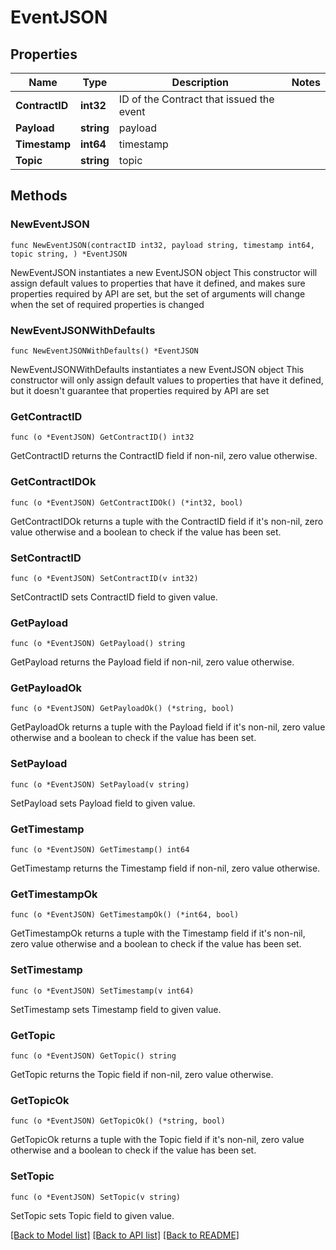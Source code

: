 # EventJSON

## Properties

Name | Type | Description | Notes
------------ | ------------- | ------------- | -------------
**ContractID** | **int32** | ID of the Contract that issued the event | 
**Payload** | **string** | payload | 
**Timestamp** | **int64** | timestamp | 
**Topic** | **string** | topic | 

## Methods

### NewEventJSON

`func NewEventJSON(contractID int32, payload string, timestamp int64, topic string, ) *EventJSON`

NewEventJSON instantiates a new EventJSON object
This constructor will assign default values to properties that have it defined,
and makes sure properties required by API are set, but the set of arguments
will change when the set of required properties is changed

### NewEventJSONWithDefaults

`func NewEventJSONWithDefaults() *EventJSON`

NewEventJSONWithDefaults instantiates a new EventJSON object
This constructor will only assign default values to properties that have it defined,
but it doesn't guarantee that properties required by API are set

### GetContractID

`func (o *EventJSON) GetContractID() int32`

GetContractID returns the ContractID field if non-nil, zero value otherwise.

### GetContractIDOk

`func (o *EventJSON) GetContractIDOk() (*int32, bool)`

GetContractIDOk returns a tuple with the ContractID field if it's non-nil, zero value otherwise
and a boolean to check if the value has been set.

### SetContractID

`func (o *EventJSON) SetContractID(v int32)`

SetContractID sets ContractID field to given value.


### GetPayload

`func (o *EventJSON) GetPayload() string`

GetPayload returns the Payload field if non-nil, zero value otherwise.

### GetPayloadOk

`func (o *EventJSON) GetPayloadOk() (*string, bool)`

GetPayloadOk returns a tuple with the Payload field if it's non-nil, zero value otherwise
and a boolean to check if the value has been set.

### SetPayload

`func (o *EventJSON) SetPayload(v string)`

SetPayload sets Payload field to given value.


### GetTimestamp

`func (o *EventJSON) GetTimestamp() int64`

GetTimestamp returns the Timestamp field if non-nil, zero value otherwise.

### GetTimestampOk

`func (o *EventJSON) GetTimestampOk() (*int64, bool)`

GetTimestampOk returns a tuple with the Timestamp field if it's non-nil, zero value otherwise
and a boolean to check if the value has been set.

### SetTimestamp

`func (o *EventJSON) SetTimestamp(v int64)`

SetTimestamp sets Timestamp field to given value.


### GetTopic

`func (o *EventJSON) GetTopic() string`

GetTopic returns the Topic field if non-nil, zero value otherwise.

### GetTopicOk

`func (o *EventJSON) GetTopicOk() (*string, bool)`

GetTopicOk returns a tuple with the Topic field if it's non-nil, zero value otherwise
and a boolean to check if the value has been set.

### SetTopic

`func (o *EventJSON) SetTopic(v string)`

SetTopic sets Topic field to given value.



[[Back to Model list]](../README.md#documentation-for-models) [[Back to API list]](../README.md#documentation-for-api-endpoints) [[Back to README]](../README.md)


